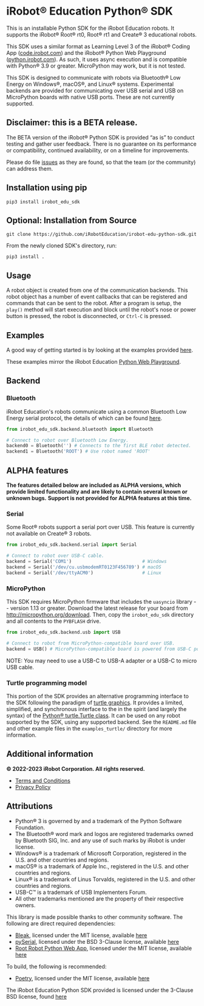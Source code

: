 # iRobot® Education Python® SDK

This is an installable Python SDK for the iRobot Education robots.
It supports the iRobot® Root® rt0, Root® rt1 and Create® 3 educational robots.

This SDK uses a similar format as Learning Level 3 of the iRobot® Coding App ([code.irobot.com](https://code.irobot.com)) and the iRobot® Python Web Playground ([python.irobot.com](https://python.irobot.com)).
As such, it uses async execution and is compatible with Python® 3.9 or greater. MicroPython may work, but it is not tested.

This SDK is designed to communicate with robots via Bluetooth® Low Energy on Windows®, macOS®, and Linux® systems.
Experimental backends are provided for communicating over USB serial and USB on MicroPython boards with native USB ports.
These are not currently supported.

## Disclaimer: this is a BETA release.
The BETA version of the iRobot® Python SDK is provided “as is” to conduct testing and gather user feedback. There is no guarantee on its performance or compatibility, continued availability, or on a timeline for improvements.

Please do file [issues](https://github.com/iRobotEducation/irobot-edu-python-sdk/issues) as they are found, so that the team (or the community) can address them.


## Installation using pip

```
pip3 install irobot_edu_sdk
```


## Optional: Installation from Source

```
git clone https://github.com/iRobotEducation/irobot-edu-python-sdk.git
```

From the newly cloned SDK's directory, run:

```
pip3 install .
```


## Usage

A robot object is created from one of the communication backends.
This robot object has a number of event callbacks that can be registered and commands that can be sent to the robot.
After a program is setup, the `play()` method will start execution and block until the robot's nose or power button is pressed, the robot is disconnected, or `Ctrl-C` is pressed.


## Examples

A good way of getting started is by looking at the examples provided [here](https://github.com/iRobotEducation/irobot-edu-python-sdk/tree/main/examples).

These examples mirror the iRobot Education [Python Web Playground](http://python.irobot.com).

## Backend

### Bluetooth

iRobot Education's robots communicate using a common Bluetooth Low Energy serial protocol, the details of which can be found [here](https://github.com/iRobotEducation/root-robot-ble-protocol).

```python
from irobot_edu_sdk.backend.bluetooth import Bluetooth

# Connect to robot over Bluetooth Low Energy.
backend0 = Bluetooth('') # Connects to the first BLE robot detected.
backend1 = Bluetooth('ROOT') # Use robot named 'ROOT'
```

## ALPHA features
**The features detailed below are included as ALPHA versions, which provide limited functionality and are likely to contain several known or unknown bugs.**
**Support is not provided for ALPHA features at this time.**

### Serial

Some Root® robots support a serial port over USB.
This feature is currently not available on Create® 3 robots.

```python
from irobot_edu_sdk.backend.serial import Serial

# Connect to robot over USB-C cable.
backend = Serial('COM1')                          # Windows
backend = Serial('/dev/cu.usbmodemRT0123F456789') # macOS
backend = Serial('/dev/ttyACM0')                  # Linux
```

### MicroPython

This SDK requires MicroPython firmware that includes the `uasyncio` library -- version 1.13 or greater.
Download the latest release for your board from http://micropython.org/download.
Then, copy the `irobot_edu_sdk` directory and all contents to the `PYBFLASH` drive.

```python
from irobot_edu_sdk.backend.usb import USB

# Connect to robot from MicroPython-compatible board over USB.
backend = USB() # MicroPython-compatible board is powered from USB-C port
```

NOTE: You may need to use a USB-C to USB-A adapter or a USB-C to micro USB cable.

### Turtle programming model

This portion of the SDK provides an alternative programming interface to the SDK following the paradigm of 
[turtle graphics](https://en.wikipedia.org/wiki/Turtle_graphics).
It provides a limited, simplified, and synchronous interface to the in the spirit (and largely the syntax) of the 
[Python® turtle.Turtle class](https://docs.python.org/3/library/turtle.html).
It can be used on any robot supported by the SDK, using any supported backend. See the `README.md` file and other
example files in the `examples_turtle/` directory for more information.

## Additional information

**© 2022-2023 iRobot Corporation. All rights reserved.**
* [Terms and Conditions](https://about.irobot.com/en-us/legal/terms-and-conditions)
* [Privacy Policy](https://edu.irobot.com/privacy-policy)

## Attributions
* Python® 3 is governed by and a trademark of the Python Software Foundation.
* The Bluetooth® word mark and logos are registered trademarks owned by Bluetooth SIG, Inc. and any use of such marks by iRobot is under license.
* Windows® is a trademark of Microsoft Corporation, registered in the U.S. and other countries and regions.
* macOS® is a trademark of Apple Inc., registered in the U.S. and other countries and regions.
* Linux® is a trademark of Linus Torvalds, registered in the U.S. and other countries and regions.
* USB-C™ is a trademark of USB Implementers Forum.
* All other trademarks mentioned are the property of their respective owners.


This library is made possible thanks to other community software.
The following are direct required dependencies:
* [Bleak](https://github.com/hbldh/bleak), licensed under the MIT license, available [here](https://github.com/hbldh/bleak/blob/develop/LICENSE)
* [pySerial](https://github.com/pyserial/pyserial/), licensed under the BSD 3-Clause license, available [here](https://github.com/pyserial/pyserial/blob/master/LICENSE.txt)
* [Root Robot Python Web App](https://github.com/mogenson/root-robot-python-web-app), licensed under the MIT license, available [here](https://github.com/mogenson/root-robot-python-web-app/blob/main/LICENSE)

To build, the following is recommended:
* [Poetry](https://github.com/python-poetry/poetry), licensed under the MIT license, available [here](https://github.com/python-poetry/poetry/blob/master/LICENSE)

The iRobot Education Python SDK provided is licensed under the 3-Clause BSD license, found [here](https://github.com/iRobotEducation/irobot-edu-python-sdk/tree/main/LICENSE.txt)
